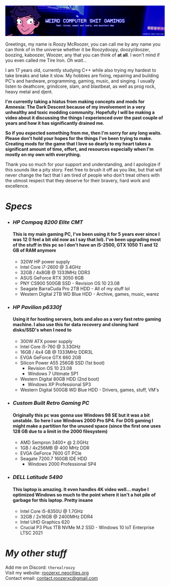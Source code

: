 ![](./stuff/wpcstuff2.png)

Greetings, my name is Roozy McRoozer, you can call me by any name you can think of in the universe whether it be Roozydoopy, doozy/doozer, boozing, kaboozer, Woozer, any that you can think of **at all**. I won't mind if you even called me Tire Iron. *Oh wait...*

I am 17 years old, currently studying C++ while also trying my hardest to take breaks and take it slow. My hobbies are fixing, repairing and building PC's and hardware, programming, gaming, music, and singing. I usually listen to deathcore, grindcore, slam, and blastbeat, as well as prog rock, heavy metal and djent.

**I'm currently taking a hiatus from making concepts and mods for Amnesia: The Dark Descent because of my involvement in a very unhealthy and toxic modding community. Hopefully I will be making a video about it discussing the things I experienced over the past couple of years and how it has significantly drained me.**

**So if you expected something from me, then I'm sorry for any long waits. Please don't hold your hopes for the things I've been trying to make. Creating mods for the game that I love so dearly to my heart takes a significant amount of time, effort, and resources especially when I'm mostly on my own with everything.**

Thank you so much for your support and understanding, and I apologize if this sounds like a pity story. Feel free to brush it off as you like, but that will never change the fact that I am tired of people who don't treat others with the utmost respect that they deserve for their bravery, hard work and excellence.

# *Specs*
- ### *HP Compaq 8200 Elite CMT*
  #### This is my main gaming PC, I've been using it for 5 years ever since I was 12 (I feel a bit old now as I say that lol). I've been upgrading most of the stuff in this pc so I don't have an i5-2500, GTX 1050 Ti and 12 GB of RAM anymore
  - 320W HP power supply
  - Intel Core i7-2600 @ 3.4GHz
  - 32GB / 4x8GB @ 1333MHz DDR3
  - ASUS GeForce RTX 3050 6GB
  - PNY CS900 500GB SSD - Revision OS 10 23.08
  - Seagate BarraCuda Pro 2TB HDD - All of my stuff lol
  - Western Digital 2TB WD Blue HDD - Archive, games, music, warez
- ### *HP Pavilion p6330f*
  #### Using it for hosting servers, bots and also as a very fast retro gaming machine. I also use this for data recovery and cloning hard disks/SSD's when I need to
  - 300W ATX power supply
  - Intel Core i5-760 @ 3.33GHz
  - 16GB / 4x4 GB @ 1333MHz DDR3L
  - EVGA GeForce GTX 660 2GB
  - Silicon Power A55 256GB SSD (1st boot)
      - Revision OS 10 23.08
      - Windows 7 Ultimate SP1
  - Western Digital 80GB HDD (2nd boot)
      - Windows XP Professional SP3
  - Western Digital 500GB WD Blue HDD - Drivers, games, stuff, VM's
- ### *Custom Built Retro Gaming PC*
  #### Originally this pc was gonna use Windows 98 SE but it was a bit unstable. So here I use Windows 2000 Pro SP4. For DOS gaming I might make a partition for the unused space (since the first one uses 128 GB due to a limit in the 2000 filesystem)
  - AMD Sempron 3400+ @ 2.0GHz
  - 1GB / 4x256MB @ 400 MHz DDR
  - EVGA GeForce 7600 GT PCIe
  - Seagate 7200.7 160GB IDE HDD
    - Windows 2000 Professional SP4
- ### *DELL Latitude 5490*
  #### This laptop is amazing. It even handles 4K video well... maybe I optimized Windows so much to the point where it isn't a hot pile of garbage for this laptop. Pretty insane
  - Intel Core i5-8350U @ 1.7GHz
  - 32GB / 2x16GB @ 2400MHz DDR4
  - Intel UHD Graphics 620
  - Crucial P3 Plus 1TB NVMe M.2 SSD - Windows 10 IoT Enterprise LTSC 2021
# *My other stuff*
Add me on Discord: `therealroozy`<br>
Visit my website: [roozerxc.neocities.org](https://roozerxc.neocities.org/index.html)<br>
Contact email: [contact.roozerxc@gmail.com](mailto:contact.roozerxc@gmail.com)
